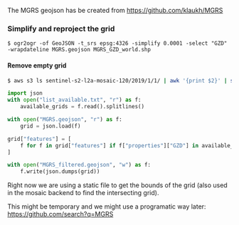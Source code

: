 
The MGRS geojson has be created from https://github.com/klaukh/MGRS


### Simplify and reproject the grid
```
$ ogr2ogr -of GeoJSON -t_srs epsg:4326 -simplify 0.0001 -select "GZD" -wrapdateline MGRS.geojson MGRS_GZD_world.shp
```

#### Remove empty grid

```bash
$ aws s3 ls sentinel-s2-l2a-mosaic-120/2019/1/1/ | awk '{print $2}' | sed 's/\///' > list_available.txt
```

```python
import json
with open("list_available.txt", "r") as f:
    available_grids = f.read().splitlines()

with open("MGRS.geojson", "r") as f:
    grid = json.load(f)

grid["features"] = [
    f for f in grid["features"] if f["properties"]["GZD"] in available_grids
]

with open("MGRS_filtered.geojson", "w") as f:
    f.write(json.dumps(grid))
```

Right now we are using a static file to get the bounds of the grid (also used in the mosaic backend to find the intersecting grid).

This might be temporary and we might use a programatic way later: https://github.com/search?q=MGRS
